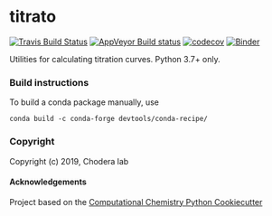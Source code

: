titrato
==============================
[//]: # (Badges)
[![Travis Build Status](https://travis-ci.org/choderalab/titrato.png)](https://travis-ci.org/choderalab/titrato)
[![AppVeyor Build status](https://ci.appveyor.com/api/projects/status/choderalab/branch/master?svg=true)](https://ci.appveyor.com/project/choderalab/titrato/branch/master)
[![codecov](https://codecov.io/gh/choderalab/titrato/branch/master/graph/badge.svg)](https://codecov.io/gh/choderalab/titrato/branch/master)
[![Binder](https://mybinder.org/badge_logo.svg)](https://mybinder.org/v2/gh/choderalab/titrato/0.0.5-demo?filepath=demo%2Fdemo.ipynb)

Utilities for calculating titration curves. Python 3.7+ only.

### Build instructions
To build a conda package manually, use

```
conda build -c conda-forge devtools/conda-recipe/

```

### Copyright

Copyright (c) 2019, Chodera lab


#### Acknowledgements
 
Project based on the 
[Computational Chemistry Python Cookiecutter](https://github.com/choderalab/cookiecutter-python-comp-chem)
